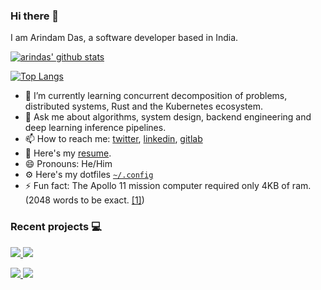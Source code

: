 ### Hi there 👋

I am Arindam Das, a software developer based in India.

[![arindas' github stats](https://github-readme-stats-chi-tan.vercel.app/api?username=arindas&include_all_commits=true&show_icons=true&hide_title=true&hide_border=true&theme=dark)](https://github.com/arindas)

[![Top Langs](https://github-readme-stats-chi-tan.vercel.app/api/top-langs/?username=arindas&langs_count=10&layout=compact&theme=dark&hide_border=true)](https://github.com/arindas)

<!--
**arindas/arindas** is a ✨ _special_ ✨ repository because its `README.md` (this file) appears on your GitHub profile.

Here are some ideas to get you started:
-->
<!--
- 🔭 I’m currently working on a io_uring powered thread per core architecture based message queue.
- 👯 I’m looking to collaborate on projects involving:
  - High Performance requirements
  - Deep Learning SaaS solutions
-->
- 🌱 I’m currently learning concurrent decomposition of problems, distributed systems, Rust and the Kubernetes ecosystem.
- 💬 Ask me about algorithms, system design, backend engineering and deep learning inference pipelines.
- 📫 How to reach me: [twitter](https://twitter.com/arind_das), [linkedin](https://www.linkedin.com/in/arind-das), [gitlab](https://gitlab.com/dasarindam.mails)
- 📜 Here's my [resume](https://github.com/arindas/resume/releases/latest/download/arindas-resume.pdf).
- 😄 Pronouns: He/Him
- ⚙️ Here's my dotfiles [`~/.config`](https://github.com/arindas/dotfiles)
- ⚡ Fun fact: The Apollo 11 mission computer required only 4KB of ram. (2048 words to be exact. [\[1\]](https://en.wikipedia.org/wiki/Apollo_Guidance_Computer))

<!--
- 🤔 I’m curious about:
  - The blockchain ecosystem
  - Quantum Computing
  - AR and VR development
-->

### Recent projects :computer:
<p>
<a href="https://github.com/arindas/bheap">
<img src="https://github-readme-stats-chi-tan.vercel.app/api/pin/?username=arindas&repo=bheap&theme=dark&hide_border=true" />
</a>
<a href="https://github.com/arindas/riakv">
<img src="https://github-readme-stats-chi-tan.vercel.app/api/pin/?username=arindas&repo=riakv&theme=dark&hide_border=true">
</a>
</p>

<p>
<a href="https://github.com/arindas/laminarmq">
<img src="https://github-readme-stats-chi-tan.vercel.app/api/pin/?username=arindas&repo=laminarmq&theme=dark&hide_border=true" />
</a>
<a href="https://github.com/arindas/proglog">
<img src="https://github-readme-stats-chi-tan.vercel.app/api/pin/?username=arindas&repo=proglog&theme=dark&hide_border=true">
</a>
</p>
